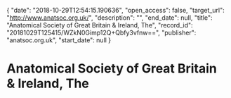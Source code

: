 {
  "date": "2018-10-29T12:54:15.190636", 
  "open_access": false, 
  "target_url": "http://www.anatsoc.org.uk/", 
  "description": "", 
  "end_date": null, 
  "title": "Anatomical Society of Great Britain & Ireland, The", 
  "record_id": "20181029T125415/WZkN0Gimp12Q+Qbfy3vfnw==", 
  "publisher": "anatsoc.org.uk", 
  "start_date": null
}

# Anatomical Society of Great Britain & Ireland, The

